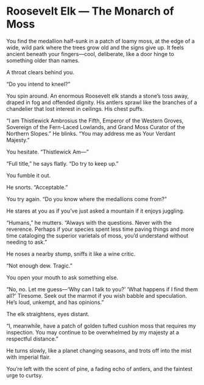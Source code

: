 # Roosevelt Elk — The Monarch of Moss

You find the medallion half-sunk in a patch of loamy moss, at the edge of a wide, wild park where the trees grow old and the signs give up. It feels ancient beneath your fingers—cool, deliberate, like a door hinge to something older than names.

A throat clears behind you.

“Do you intend to kneel?”

You spin around. An enormous Roosevelt elk stands a stone’s toss away, draped in fog and offended dignity. His antlers sprawl like the branches of a chandelier that lost interest in ceilings. His chest puffs.

“I am Thistlewick Ambrosius the Fifth, Emperor of the Western Groves, Sovereign of the Fern-Laced Lowlands, and Grand Moss Curator of the Northern Slopes.” He blinks. “You may address me as Your Verdant Majesty.”

You hesitate. “Thistlewick Am—”

“Full title,” he says flatly. “Do try to keep up.”

You fumble it out.

He snorts. “Acceptable.”

You try again. “Do you know where the medallions come from?”

He stares at you as if you’ve just asked a mountain if it enjoys juggling.

“Humans,” he mutters. “Always with the questions. Never with the reverence. Perhaps if your species spent less time paving things and more time cataloging the superior varietals of moss, you’d understand without needing to ask.”

He noses a nearby stump, sniffs it like a wine critic.

“Not enough dew. Tragic.”

You open your mouth to ask something else.

“No, no. Let me guess—‘Why can I talk to you?’ ‘What happens if I find them all?’ Tiresome. Seek out the marmot if you wish babble and speculation. He’s loud, unkempt, and has opinions.”

The elk straightens, eyes distant.

“I, meanwhile, have a patch of golden tufted cushion moss that requires my inspection. You may continue to be overwhelmed by my majesty at a respectful distance.”

He turns slowly, like a planet changing seasons, and trots off into the mist with imperial flair.

You’re left with the scent of pine, a fading echo of antlers, and the faintest urge to curtsy.